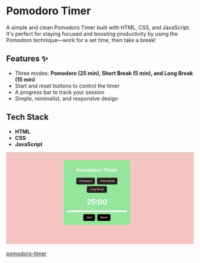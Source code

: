 # Pomodoro Timer 

A simple and clean Pomodoro Timer built with HTML, CSS, and JavaScript. It's perfect for staying focused and boosting productivity by using the Pomodoro technique—work for a set time, then take a break!

## Features ✨
- Three modes: **Pomodoro (25 min), Short Break (5 min), and Long Break (15 min)**
- Start and reset buttons to control the timer
- A progress bar to track your session
- Simple, minimalist, and responsive design

## Tech Stack 
- **HTML** 
- **CSS** 
- **JavaScript** 

![Pomodoro Timer](pomodoro.png)

[pomodoro-timer](https://deeksharamagiri.github.io/pomodoro-timer/)



